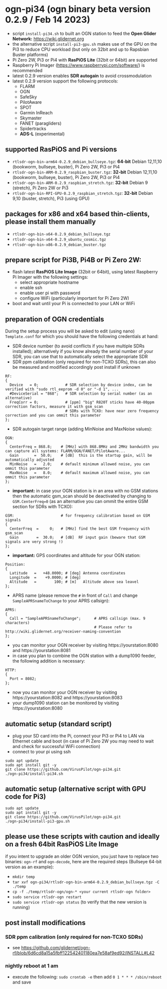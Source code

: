 # ogn-pi34 (ogn binary beta version 0.2.9 / Feb 14 2023)
- script `install-pi34.sh` to built an OGN station to feed the **Open Glider Network:** https://wiki.glidernet.org
- the alternative script `install-pi3-gpu.sh` makes use of the GPU on the Pi3 to reduce CPU workload (but only on 32bit and up to Rapsbian Buster platforms)
- Pi Zero 2W, Pi3 or Pi4 with **RasPiOS Lite** (32bit or 64bit) are supported
- Raspberry Pi Imager (https://www.raspberrypi.com/software/) is recommended
- latest 0.2.9 version enables **SDR autogain** to avoid crossmodulation
- latest 0.2.9 version support the following protocols:
  - FLARM
  - OGN
  - SafeSky
  - PilotAware
  - SPOT
  - Garmin InReach
  - Skymaster
  - FANET (paragliders)
  - Spidertracks
  - **ADS-L** (experimental)

## supported RasPiOS and Pi versions
- `rtlsdr-ogn-bin-arm64-0.2.9_debian_bullseye.tgz`: **64-bit** Debian 12,11,10 (bookworm, bullseye, buster), Pi Zero 2W, Pi3 or Pi4
- `rtlsdr-ogn-bin-ARM-0.2.9_raspbian_buster.tgz`: **32-bit** Debian 12,11,10 (bookworm, bullseye, buster), Pi Zero 2W, Pi3 or Pi4
- `rtlsdr-ogn-bin-ARM-0.2.9_raspbian_stretch.tgz`: **32-bit** Debian 9 (stretch), Pi Zero 2W or Pi3
- `rtlsdr-ogn-bin-RPI-GPU-0.2.9_raspbian_stretch.tgz`: **32-bit** Debian 9,10 (buster, stretch), Pi3 (using GPU)

## packages for x86 and x64 based thin-clients, please install them manually
- `rtlsdr-ogn-bin-x64-0.2.9_debian_bullseye.tgz`
- `rtlsdr-ogn-bin-x64-0.2.9_ubuntu_cosmic.tgz`
- `rtlsdr-ogn-bin-x86-0.2.9_debian_buster.tgz`

## prepare script for Pi3B, Pi4B or Pi Zero 2W:
- flash latest **RasPiOS Lite Image** (32bit or 64bit), using latest Raspberry Pi Imager with the following settings:
  - select appropriate hostname
  - enable ssh
  - enable user pi with password
  - configure WiFi (particularly important for Pi Zero 2W)
- boot and wait until your Pi is connected to your LAN or WiFi

## preparation of OGN credentials
During the setup process you will be asked to edit (using nano) `Template.conf` for which you should have the following credentials at hand:
- SDR device number (to avoid conflicts if you have multiple SDRs installed); alternatively if you know already the serial number of your SDR, you can use that to automatically select the appropriate SDR
- SDR ppm calibration (only required for non-TCXO SDRs), this can also be measured and modified accordingly post install if unknown
```
RF:
{
  Device   = 0;            # SDR selection by device index, can be verified with "sudo rtl_eeprom -d 0" or "-d 1", ...
  #DeviceSerial = "868";   # SDR selection by serial number (as an alternative)
  FreqCorr = 0;            # [ppm] "big" R820T sticks have 40-80ppm correction factors, measure it with gsm_scan
                           # SDRs with TCXO: have near zero frequency correction and you can ommit this parameter
};
```
- SDR autogain target range (adding MinNoise and MaxNoise values):
```
OGN:
{
  CenterFreq = 868.8;    # [MHz] with 868.8MHz and 2MHz bandwidth you can capture all systems: FLARM/OGN/FANET/PilotAware...
  Gain       =  50.0;    # [dB]  this is the startup gain, will be automatically adjusted
  MinNoise   =   2.0;    # default minimum allowed noise, you can ommit this parameter
  MaxNoise   =   8.0;    # default maximum allowed noise, you can ommit this parameter
};
```
- **important:** in case your OGN station is in an area with no GSM stations then the automatic gsm_scan should be deactivated by changing to `GSM.CenterFreq=0` (as an alternative you can ommit the entire GSM section for SDRs with TCXO):
```
GSM:                     # for frequency calibration based on GSM signals
{
  CenterFreq  =     0;   # [MHz] find the best GSM frequency with gsm_scan
  Gain        =  30.0;   # [dB]  RF input gain (beware that GSM signals are very strong !)
};
```
- **important:** GPS coordinates and altitude for your OGN station:
```
Position:
{ 
  Latitude   =   +48.0000; # [deg] Antenna coordinates
  Longitude  =    +9.0000; # [deg]
  Altitude   =        100; # [m]   Altitude above sea leavel
};
```
- APRS name (please remove the `#` in front of `Call` and change `SampleAPRSnameToChange` to your APRS callsign):
```
APRS:
{
  Call = "SampleAPRSnameToChange";      # APRS callsign (max. 9 characters)
                                        # Please refer to http://wiki.glidernet.org/receiver-naming-convention
};
```
- you can monitor your OGN receiver by visiting https://yourstation:8080 and https://yourstation:8081
- in case you plan to combine the OGN station with a dump1090 feeder, the following addition is necessary:
```
HTTP:
{
  Port = 8082;
};
```
- now you can monitor your OGN receiver by visiting https://yourstation:8082 and https://yourstation:8083
- your dump1090 station can be monitored by visiting https://yourstation:8080
## automatic setup (standard script)
- plug your SD card into the Pi, connect your Pi3 or Pi4 to LAN via Ethernet cable and boot (in case of Pi Zero 2W you may need to wait and check for successful WiFi connection)
- connect to your pi using ssh
```
sudo apt update
sudo apt install git -y
git clone https://github.com/VirusPilot/ogn-pi34.git
./ogn-pi34/install-pi34.sh
```

## automatic setup (alternative script with GPU code for Pi3)
```
sudo apt update
sudo apt install git -y
git clone https://github.com/VirusPilot/ogn-pi34.git
./ogn-pi34/install-pi3-gpu.sh
```

## please use these scripts with caution and ideally on a fresh 64bit RasPiOS Lite Image
if you intent to upgrade an older OGN version, you just have to replace two binaries: `ogn-rf` and `ogn-decode`, here are the required steps (Bullseye 64-bit version as an example):
- `mkdir temp`
- `tar xvf ogn-pi34/rtlsdr-ogn-bin-arm64-0.2.9_debian_bullseye.tgz -C ./temp`
- `cp -f ./temp/rtlsdr-ogn/ogn-* <your current rtlsdr-ogn folder>`
- `sudo service rtlsdr-ogn restart`
- `sudo service rtlsdr-ogn status` (to verify that the new version is running)

## post install modifications
### SDR ppm calibration (only required for non-TCXO SDRs)
- see https://github.com/glidernet/ogn-rf/blob/6d6cd8a15a5fbff122542401180ea7e58af9ed92/INSTALL#L42
### nightly reboot at 1 am
- execute the following: `sudo crontab -e` then add `0 1 * * * /sbin/reboot` and save 
